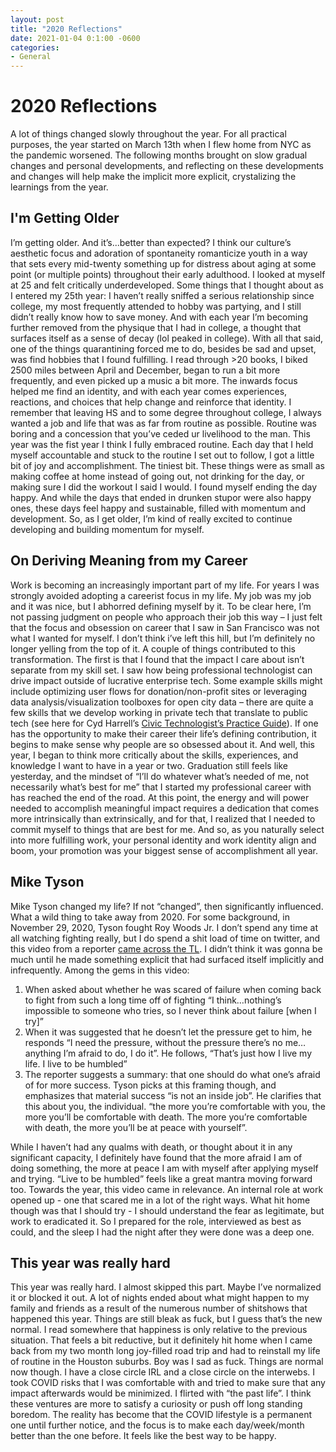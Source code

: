 ```yaml
---
layout: post
title: "2020 Reflections"
date: 2021-01-04 0:1:00 -0600
categories:
- General
---
```


# 2020 Reflections
A lot of things changed slowly throughout the year. For all practical purposes, the year started on March 13th when I flew home from NYC as the pandemic worsened. The following months brought on slow gradual changes and personal developments, and reflecting on these developments and changes will help make the implicit more explicit, crystalizing the learnings from the year.

## I'm Getting Older
I’m getting older. And it’s...better than expected? I think our culture’s aesthetic focus and adoration of spontaneity romanticize youth in a way that sets every mid-twenty something up for distress about aging at some point (or multiple points) throughout their early adulthood. I looked at myself at 25 and felt critically underdeveloped. Some things that I thought about as I entered my 25th year: I haven’t really sniffed a serious relationship since college, my most frequently attended to hobby was partying, and I still didn’t really know how to save money. And with each year I’m becoming further removed from the physique that I had in college, a thought that surfaces itself as a sense of decay (lol peaked in college). With all that said, one of the things quarantining forced me to do, besides be sad and upset, was find hobbies that I found fulfilling. I read through >20 books, I biked 2500 miles between April and December, began to run a bit more frequently, and even picked up a music a bit more. The inwards focus helped me find an identity, and with each year comes experiences, reactions, and choices that help change and reinforce that identity. I remember that leaving HS and to some degree throughout college, I always wanted a job and life that was as far from routine as possible. Routine was boring and a concession that you’ve ceded ur livelihood to the man. This year was the fist year I think I fully embraced routine. Each day that I held myself accountable and stuck to the routine I set out to follow, I got a little bit of joy and accomplishment. The tiniest bit. These things were as small as making coffee at home instead of going out, not drinking for the day, or making sure I did the workout I said I would. I found myself ending the day happy. And while the days that ended in drunken stupor were also happy ones, these days feel happy and sustainable, filled with momentum and development. So, as I get older, I’m kind of really excited to continue developing and building momentum for myself.

## On Deriving Meaning from my Career
Work is becoming an increasingly important part of my life. For years I was strongly avoided adopting a careerist focus in my life. My job was my job and it was nice, but I abhorred defining myself by it. To be clear here, I’m not passing judgment on people who approach their job this way – I just felt that the focus and obsession on career that I saw in San Francisco was not what I wanted for myself. I don’t think i’ve left this hill, but I’m definitely no longer yelling from the top of it. A couple of things contributed to this transformation. The first is that I found that the impact I care about isn’t separate from my skill set. I saw how being professional technologist can drive impact outside of lucrative enterprise tech. Some example skills might include optimizing user flows for donation/non-profit sites or leveraging data analysis/visualization toolboxes for open city data – there are quite a few skills that we develop working in private tech that translate to public tech (see here for Cyd Harrell’s [Civic Technologist’s Practice Guide](https://cydharrell.com/book/)). If one has the opportunity to make their career their life’s defining contribution, it begins to make sense why people are so obsessed about it. And well, this year, I began to think more critically about the skills, experiences, and knowledge I want to have in a year or two. Graduation still feels like yesterday, and the mindset of “I’ll do whatever what’s needed of me, not necessarily what’s best for me” that I started my professional career with has reached the end of the road. At this point, the energy and will power needed to accomplish meaningful impact requires a dedication that comes more intrinsically than extrinsically, and for that, I realized that I needed to commit myself to things that are best for me. And so, as you naturally select into more fulfilling work, your personal identity and work identity align and boom, your promotion was your biggest sense of accomplishment all year. 

## Mike Tyson
Mike Tyson changed my life? If not “changed”, then significantly influenced. What a wild thing to take away from 2020. For some background, in November 29, 2020, Tyson fought Roy Woods Jr. I don’t spend any time at all watching fighting really, but I do spend a shit load of time on twitter, and this video from a reporter [came across the TL](https://twitter.com/oscarswillis/status/1332963784030240768?s=20). I didn’t think it was gonna be much until he made something explicit that had surfaced itself implicitly and infrequently. Among the gems in this video:
1. When asked about whether he was scared of failure when coming back to fight from such a long time off of fighting “I think…nothing’s impossible to someone who tries, so I never think about failure [when I try]”
1. When it was suggested that he doesn’t let the pressure get to him, he responds “I need the pressure, without the pressure there’s no me…anything I’m afraid to do, I do it”. He follows, “That’s just how I live my life. I live to be humbled”
1. The reporter suggests a summary: that one should do what one’s afraid of for more success. Tyson picks at this framing though, and emphasizes that material success “is not an inside job”. He clarifies that this about you, the individual. “the more you’re comfortable with you, the more you’ll be comfortable with death. The more you’re comfortable with death, the more you’ll be at peace with yourself”.

While I haven’t had any qualms with death, or thought about it in any significant capacity, I definitely have found that the more afraid I am of doing something, the more at peace I am with myself after applying myself and trying. “Live to be humbled” feels like a great mantra moving forward too. Towards the year, this video came in relevance. An internal role at work opened up - one that scared me in a lot of the right ways. What hit home though was that I should try - I should understand the fear as legitimate, but work to eradicated it. So I prepared for the role, interviewed as best as could, and the sleep I had the night after they were done was a deep one.


## This year was really hard
This year was really hard. I almost skipped this part. Maybe I’ve normalized it or blocked it out. A lot of nights ended about what might happen to my family and friends as a result of the numerous number of shitshows that happened this year. Things are still bleak as fuck, but I guess that’s the new normal. I read somewhere that happiness is only relative to the previous situation. That feels a bit reductive, but it definitely hit home when I came back from my two month long joy-filled road trip and had to reinstall my life of routine in the Houston suburbs. Boy was I sad as fuck. Things are normal now though. I have a close circle IRL and a close circle on the interwebs. I took COVID risks that I was comfortable with and tried to make sure that any impact afterwards would be minimized. I flirted with “the past life”. I think these ventures are more to satisfy a curiosity or push off long standing boredom. The reality has become that the COVID lifestyle is a permanent one until further notice, and the focus is to make each day/week/month better than the one before. It feels like the best way to be happy.
